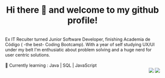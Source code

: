 <h1 align="center"> Hi there 👋 and welcome to my github profile! </h1>
<br>
Ex IT Recuiter turned Junior Software Developer, finishing Academia de Código ( -the best- Coding Bootcamp). With a year of self studying UX/UI under my belt I'm enthusiatic about problem solving and a huge nerd for user centric solutions.
<br>
<br>
🌱 Currently learning : Java | SQL | JavaScript


<div align="right"> 
  <a href = "mailto:raquelcotacv.work@gmail.com"><img src="https://img.shields.io/badge/-Gmail-%23333?style=for-the-badge&logo=gmail&logoColor=white" target="_blank"></a>
  <a href="https://www.linkedin.com/in/raquel-cota-777968140/" target="_blank"><img src="https://img.shields.io/badge/-LinkedIn-%230077B5?style=for-the-badge&logo=linkedin&logoColor=white" target="_blank"></a>
</div>

